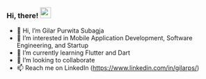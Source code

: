 ### Hi, there! <img src="https://media.giphy.com/media/hvRJCLFzcasrR4ia7z/giphy.gif" width="25px">

- 👋 Hi, I’m Gilar Purwita Subagja
- 👀 I’m interested in Mobile Application Development, Software Engineering, and Startup
- 🌱 I’m currently learning Flutter and Dart
- 💞️ I’m looking to collaborate
- 📫 Reach me on LinkedIn (https://www.linkedin.com/in/gilarps/)

<!---
gilarps/gilarps is a ✨ special ✨ repository because its `README.md` (this file) appears on your GitHub profile.
You can click the Preview link to take a look at your changes.
--->
